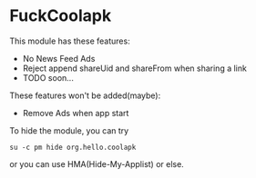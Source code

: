 # FuckCoolapk

This module has these features:

- No News Feed Ads
- Reject append shareUid and shareFrom when sharing a link
- TODO soon...

These features won't be added(maybe):

- Remove Ads when app start

To hide the module, you can try 
```shell
su -c pm hide org.hello.coolapk
```
or you can use HMA(Hide-My-Applist) or else.
